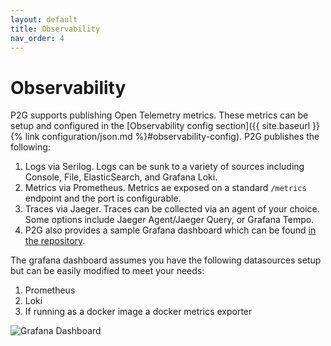 ```yaml
---
layout: default
title: Observability
nav_order: 4
---
```


# Observability

P2G supports publishing Open Telemetry metrics. These metrics can be setup and configured in the [Observability config section]({{ site.baseurl }}{% link configuration/json.md %}#observability-config). P2G publishes the following:

1. Logs via Serilog. Logs can be sunk to a variety of sources including Console, File, ElasticSearch, and Grafana Loki.
1. Metrics via Prometheus. Metrics ae exposed on a standard `/metrics` endpoint and the port is configurable.
1. Traces via Jaeger. Traces can be collected via an agent of your choice. Some options include Jaeger Agent/Jaeger Query, or Grafana Tempo.
1. P2G also provides a sample Grafana dashboard which can be found [in the repository](https://github.com/philosowaffle/peloton-to-garmin/tree/master/grafana).

The grafana dashboard assumes you have the following datasources setup but can be easily modified to meet your needs:

1. Prometheus
1. Loki
1. If running as a docker image a docker metrics exporter

![Grafana Dashboard](https://github.com/philosowaffle/peloton-to-garmin/raw/master/images/grafana_dashboard.png?raw=true "Grafana Dashboard")
